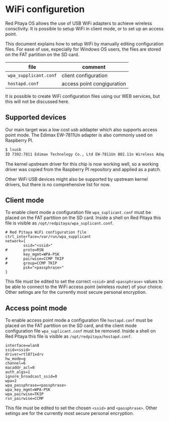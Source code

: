 # WiFi configuretion

Red Pitaya OS allows the use of USB WiFi adapters to achieve wireless consctivity. It is possible to setup WiFi in client mode, or to set up an access point.

This document explains how to setup WiFi by manually editing configuration files. For ease of use, expecially for Windows OS users, the files are stored on the FAT partition on the SD card.

| file                  | comment
|-----------------------|-------------------------------------------------------
| `wpa_supplicant.conf` | client configuration
| `hostapd.conf`        | access point congiguration

It is possible to create WiFi configuration files using our WEB services, but this will not be discussed here.

## Supported devices

Our main target was a low cost usb addapter which also supports access point mode. The Edimax EW-7811Un adapter is also commonly used on Raspberry PI.
```bash
$ lsusb
ID 7392:7811 Edimax Technology Co., Ltd EW-7811Un 802.11n Wireless Adapter [Realtek RTL8188CUS]
```
The kernel upstream driver for this chip is now working well, so a working driver was copied from the Raspberry PI repository and applied as a patch.

Other WiFi USB devices might also be supported by upstream kernel drivers, but there is no comprehensive list for now.

## Client mode

To enable client mode a configuration file `wpa_suplicant.conf` must be placed on the FAT partition on the SD card. Inside a shell on Red Pitaya this file is visible as `/opt/redpitaya/wpa_suplicant.conf`.
```
# Red Pitaya WiFi configuration file
ctrl_interface=/var/run/wpa_supplicant
network={
		ssid="<ssid>"
#		proto=RSN
		key_mgmt=WPA-PSK
#		pairwise=CCMP TKIP
#		group=CCMP TKIP
		psk="<passphrase>"
}
```
This file must be edited to set the correct `<ssid>` and `<passphrase>` values to be able to connect to the WiFi access point (wireless router) of your choice. Other setings are for the currently most secure personal encryption.

## Access point mode

To enable access point mode a configuration file `hostapd.conf` must be placed on the FAT partition on the SD card, and the client mode configuration file `wpa_suplicant.conf` must be removed. Inside a shell on Red Pitaya this file is visible as `/opt/redpitaya/hostapd.conf`.
```
interface=wlan0
ssid=<ssid>
driver=rtl871xdrv
hw_mode=g
channel=6
macaddr_acl=0
auth_algs=1
ignore_broadcast_ssid=0
wpa=2
wpa_passphrase=<passphrase>
wpa_key_mgmt=WPA-PSK
wpa_pairwise=TKIP
rsn_pairwise=CCMP
```
This file must be edited to set the chosen `<ssid>` and `<passphrase>`. Other setings are for the currently most secure personal encryption.

